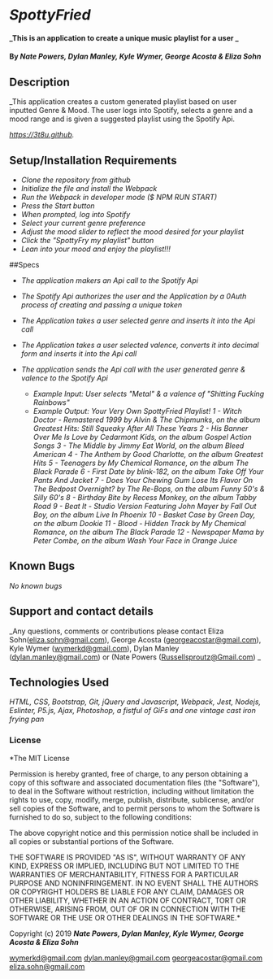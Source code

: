 # _SpottyFried_

#### _This is an application to create a unique music playlist for a user _

#### By _**Nate Powers, Dylan Manley, Kyle Wymer, George Acosta & Eliza Sohn**_

## Description

_This application creates a custom generated playlist based on user inputted Genre & Mood. The user logs into Spotify, selects a genre and a mood range and is given a suggested playlist using the Spotify Api.

_https://3t8u.github._

## Setup/Installation Requirements

* _Clone the repository from github_
* _Initialize the file and install the Webpack_
* _Run the Webpack in developer mode ($ NPM RUN START)_
* _Press the Start button_
* _When prompted, log into Spotify_
* _Select your current genre preference_
* _Adjust the mood slider to reflect the mood desired for your playlist_
* _Click the "SpottyFry my playlist" button_
* _Lean into your mood and enjoy the playlist!!!_

##Specs

* _The application makers an Api call to the Spotify Api_

* _The Spotify Api authorizes the user and the Application by a 0Auth process of creating and passing a unique token_

* _The Application takes a user selected genre and inserts it into the Api call_

* _The Application takes a user selected valence, converts it into decimal form and inserts it into the Api call_

* _The application sends the Api call with the user generated genre & valence to the Spotify Api_

  * _Example Input: User selects "Metal" & a valence of "Shitting Fucking Rainbows"_
  * _Example Output: Your Very Own SpottyFried Playlist!
      1 - Witch Doctor - Remastered 1999 by Alvin & The Chipmunks,
      on the album Greatest Hits: Still Squeaky After All These Years
      2 - His Banner Over Me Is Love by Cedarmont Kids,
      on the album Gospel Action Songs
      3 - The Middle by Jimmy Eat World,
      on the album Bleed American
      4 - The Anthem by Good Charlotte,
      on the album Greatest Hits
      5 - Teenagers by My Chemical Romance,
      on the album The Black Parade
      6 - First Date by blink-182,
      on the album Take Off Your Pants And Jacket
      7 - Does Your Chewing Gum Lose Its Flavor On The Bedpost Overnight? by The Re-Bops,
      on the album Funny 50's & Silly 60's
      8 - Birthday Bite by Recess Monkey,
      on the album Tabby Road
      9 - Beat It - Studio Version Featuring John Mayer by Fall Out Boy,
      on the album Live In Phoenix
      10 - Basket Case by Green Day,
      on the album Dookie
      11 - Blood - Hidden Track by My Chemical Romance,
      on the album The Black Parade
      12 - Newspaper Mama by Peter Combe,
      on the album Wash Your Face in Orange Juice_

## Known Bugs

_No known bugs_

## Support and contact details

_Any questions, comments or contributions please contact Eliza Sohn(eliza.sohn@gmail.com), George Acosta (georgeacostar@gmail.com), Kyle Wymer (wymerkd@gmail.com), Dylan Manley (dylan.manley@gmail.com) or (Nate Powers (Russellsproutz@Gmail.com) _

## Technologies Used

_HTML, CSS, Bootstrap, Git, jQuery and Javascript, Webpack, Jest, Nodejs, Eslinter, P5.js, Ajax, Photoshop, a fistful of GiFs and one vintage cast iron frying pan_

### License

*The MIT License


Permission is hereby granted, free of charge, to any person obtaining a copy
of this software and associated documentation files (the "Software"), to deal
in the Software without restriction, including without limitation the rights
to use, copy, modify, merge, publish, distribute, sublicense, and/or sell
copies of the Software, and to permit persons to whom the Software is
furnished to do so, subject to the following conditions:

The above copyright notice and this permission notice shall be included in
all copies or substantial portions of the Software.

THE SOFTWARE IS PROVIDED "AS IS", WITHOUT WARRANTY OF ANY KIND, EXPRESS OR
IMPLIED, INCLUDING BUT NOT LIMITED TO THE WARRANTIES OF MERCHANTABILITY,
FITNESS FOR A PARTICULAR PURPOSE AND NONINFRINGEMENT. IN NO EVENT SHALL THE
AUTHORS OR COPYRIGHT HOLDERS BE LIABLE FOR ANY CLAIM, DAMAGES OR OTHER
LIABILITY, WHETHER IN AN ACTION OF CONTRACT, TORT OR OTHERWISE, ARISING FROM,
OUT OF OR IN CONNECTION WITH THE SOFTWARE OR THE USE OR OTHER DEALINGS IN
THE SOFTWARE.*

Copyright (c) 2019 **_Nate Powers, Dylan Manley, Kyle Wymer, George Acosta & Eliza Sohn_**

wymerkd@gmail.com   dylan.manley@gmail.com  georgeacostar@gmail.com eliza.sohn@gmail.com
